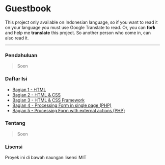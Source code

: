 # Guestbook

This project only available on Indonesian language, so if you want to read it on your language you must use Google Translate to read. Or, you can __fork__ and help me __translate__ this project. So another person who come in, can also read it.

---

### Pendahuluan

> Soon

### Daftar Isi

- [Bagian 1 - HTML](step-1/README.md)
- [Bagian 2 - HTML & CSS](step-2/README.md)
- [Bagian 3 - HTML & CSS Framework](step-3/README.md)
- [Bagian 4 - Processing Form in single page (PHP)](step-4/README.md)
- [Bagian 5 - Processing Form with external actions (PHP)](step-5/README.md)

### Tentang

> Soon

### Lisensi

Proyek ini di bawah naungan lisensi MIT
